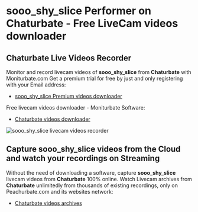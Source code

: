 # sooo_shy_slice Performer on Chaturbate - Free LiveCam videos downloader

## Chaturbate Live Videos Recorder

Monitor and record livecam videos of **sooo_shy_slice** from **Chaturbate** with Moniturbate.com
Get a premium trial for free by just and only registering with your Email address:
* [sooo_shy_slice Premium videos downloader](https://moniturbate.com/request-demo-licence-key.html)

Free livecam videos downloader - Moniturbate Software:
* [Chaturbate videos downloader](https://moniturbate.com/moniturbate-download-software.html)

![sooo_shy_slice livecam videos recorder](https://peachurnet.com/templates/moniturbate-software.png)


## Capture sooo_shy_slice videos from the Cloud and watch your recordings on Streaming

Without the need of downloading a software, capture **sooo_shy_slice** livecam videos from **Chaturbate** 100% online.
Watch Livecam archives from **Chaturbate** unlimitedly from thousands of existing recordings, only on Peachurbate.com and its websites network:
* [Chaturbate videos archives](https://peachurnet.com/)